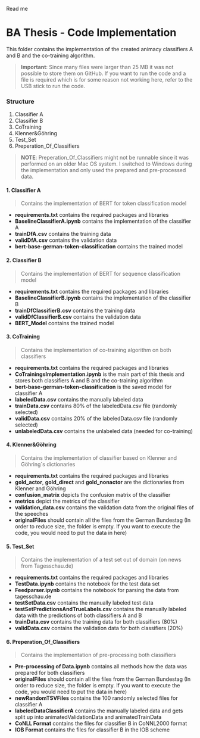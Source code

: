 Read me



# BA Thesis - Code Implementation

This folder contains the implementation of the created animacy classifiers A and B and the co-training algorithm.
> **Important**: Since many files were larger than 25 MB it was not possible to store them on GitHub. If you want to run the code and a file is required which is for some reason not working here, refer to the USB stick to run the code. 

### Structure

1. Classifier A
2. Classifier B
3. CoTraining
4. Klenner&Göhring
5. Test_Set
6. Preperation_Of_Classifiers

> **NOTE**: Preperation_Of_Classifiers might not be runnable since it was performed on an older Mac OS system. I switched to Windows during the implementation and only used the prepared and pre-processed data.

#### 1. Classifier A
> Contains the implementation of BERT for token classification model

- **requirements.txt** contains the required packages and libraries
- **BaselineClassifierA.ipynb** contains the implementation of the classifier A
- **trainDfA.csv** contains the training data
- **validDfA.csv** contains the validation data
- **bert-base-german-token-classification** contains the trained model

#### 2. Classifier B
> Contains the implementation of BERT for sequence classification model

- **requirements.txt** contains the required packages and libraries
- **BaselineClassifierB.ipynb** contains the implementation of the classifier B
- **trainDfClassifierB.csv** contains the training data
- **validDfClassifierB.csv** contains the validation data
- **BERT_Model** contains the trained model

#### 3. CoTraining
> Contains the implementation of co-training algorithm on both classifiers

- **requirements.txt** contains the required packages and libraries
- **CoTrainingsImplementation.ipynb** is the main part of this thesis and stores both classifiers A and B and the co-training algorithm
- **bert-base-german-token-classification** is the saved model for classifier A
- **labeledData.csv** contains the manually labeled data
- **trainData.csv** contains 80% of the labeledData.csv file (randomly selected)
- **validData.csv** contains 20% of the labeledData.csv file (randomly selected)
- **unlabeledData.csv** contains the unlabeled data (needed for co-training)

#### 4. Klenner&Göhring
> Contains the implementation of classifier based on Klenner and Göhring´s dictionaries

- **requirements.txt** contains the required packages and libraries
- **gold_actor**, **gold_direct** and **gold_nonactor** are the dictionaries from Klenner and Göhring
- **confusion_matrix** depicts the confusion matrix of the classifier
- **metrics** depict the metrics of the classifier
- **validation_data.csv** contains the validation data from the original files of the speeches
- **originalFiles** should contain all the files from the German Bundestag (In order to reduce size, the folder is empty. If you want to execute the code, you would need to put the data in here)

#### 5. Test_Set
> Contains the implementation of a test set out of domain (on news from Tagesschau.de)

- **requirements.txt** contains the required packages and libraries
- **TestData.ipynb** contains the notebook for the test data set 
- **Feedparser.ipynb** contains the notebook for parsing the data from tagesschau.de
- **testSetData.csv** contains the manually labeled test data
- **testSetPredictionsAndTrueLabels.csv** contains the manually labeled data with the predictions of both classifiers A and B
- **trainData.csv** contains the training data for both classifiers (80%)
- **validData.csv** contains the validation data for both classifiers (20%)

#### 6. Preperation_Of_Classifiers
> Contains the implementation of pre-processing both classifiers

- **Pre-processing of Data.ipynb** contains all methods how the data was prepared for both classifiers
- **originalFiles** should contain all the files from the German Bundestag (In order to reduce size, the folder is empty. If you want to execute the code, you would need to put the data in here)
- **newRandomTSVFiles** contains the 100 randomly selected files for classifier A
- **labeledDataClassifierA** contains the manually labeled data and gets split up into animatedValidationData and animatedTrainData
- **CoNLL Format** contains the files for classifier B in CoNNL2000 format 
- **IOB Format** contains the files for classifier B in the IOB scheme
